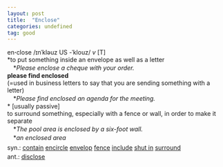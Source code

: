 ```yaml
---
layout: post
title:  "Enclose"
categories: undefined
tag: good
---
```

<DIV style="MARGIN: 0px 0px 5px">en<B>·</B>close /ɪnˈkləuz US -ˈklouz/ <I>v</I> [T] <BR>*to put something inside an envelope as well as a letter<BR>　*<I>Please enclose a cheque with your order.</I><BR><B>please find enclosed</B><BR>(=used in business letters to say that you are sending something with a letter)<BR>　*<I>Please find enclosed an agenda for the meeting.</I><BR>* [usually passive] <BR>to surround something, especially with a fence or wall, in order to make it separate<BR>　*<I>The pool area is enclosed by a six-foot wall.</I><BR>　*<I>an enclosed area</I></DIV>
<DIV style="MARGIN: 0px 0px 5px">
<DIV style="MARGIN: 4px 0px">syn.: <A href="{{ site.baseurl }}/contain"><U>contain</U></A> <A href="{{ site.baseurl }}/encircle"><U>encircle</U></A> <A href="{{ site.baseurl }}/envelop"><U>envelop</U></A> <A href="{{ site.baseurl }}/fence"><U>fence</U></A> <A href="{{ site.baseurl }}/include"><U>include</U></A> <A href="{{ site.baseurl }}/shut%20in"><U>shut in</U></A> <A href="{{ site.baseurl }}/surround"><U>surround</U></A></DIV>
<DIV style="MARGIN: 4px 0px">ant.: <A href="{{ site.baseurl }}/disclose"><U>disclose</U></A></DIV></DIV>
